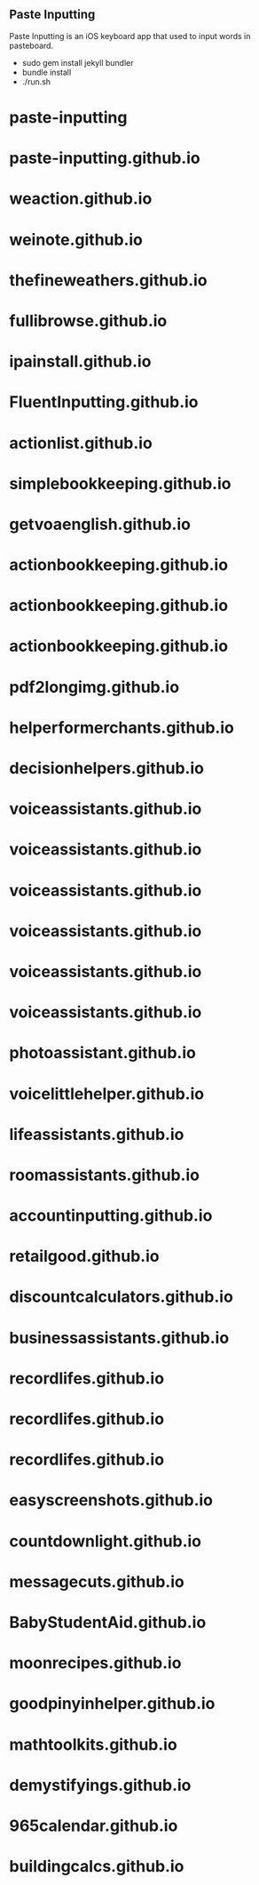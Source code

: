 ## Paste Inputting

Paste Inputting is an iOS keyboard app that used to input words in pasteboard.

* sudo gem install jekyll bundler
* bundle install
* ./run.sh

# paste-inputting
# paste-inputting.github.io
# weaction.github.io
# weinote.github.io
# thefineweathers.github.io
# fullibrowse.github.io
# ipainstall.github.io
# FluentInputting.github.io
# actionlist.github.io
# simplebookkeeping.github.io
# getvoaenglish.github.io
# actionbookkeeping.github.io
# actionbookkeeping.github.io
# actionbookkeeping.github.io
# pdf2longimg.github.io
# helperformerchants.github.io
# decisionhelpers.github.io
# voiceassistants.github.io
# voiceassistants.github.io
# voiceassistants.github.io
# voiceassistants.github.io
# voiceassistants.github.io
# voiceassistants.github.io
# photoassistant.github.io
# voicelittlehelper.github.io
# lifeassistants.github.io
# roomassistants.github.io
# accountinputting.github.io
# retailgood.github.io
# discountcalculators.github.io
# businessassistants.github.io
# recordlifes.github.io
# recordlifes.github.io
# recordlifes.github.io
# easyscreenshots.github.io
# countdownlight.github.io
# messagecuts.github.io
# BabyStudentAid.github.io
# moonrecipes.github.io
# goodpinyinhelper.github.io
# mathtoolkits.github.io
# demystifyings.github.io
# 965calendar.github.io
# buildingcalcs.github.io
